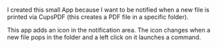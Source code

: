 I created this small App because I want to be notified when a new file is printed via CupsPDF (this creates a PDF file in a specific folder).

This app adds an icon in the notification area. The icon changes when a new file pops in the folder and a left click on it launches a command.
